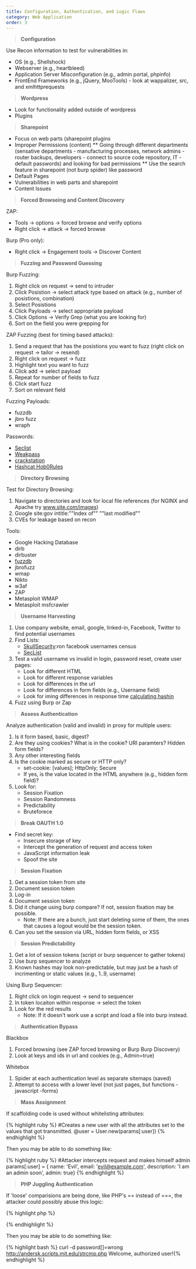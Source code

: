 ```yaml
---
title: Configuration, Authentication, and Logic Flaws
category: Web Application
order: 3
---
```


> **Configuration**

Use Recon information to test for vulnerabilities in:
* OS (e.g., Shellshock)
* Webserver (e.g., heartbleed)
* Application Server Misconfiguration (e.g., admin portal, phpinfo)
* FrontEnd Frameworks (e.g., jQuery, MooTools) - look at wappalizer, src, and xmlhttprequests

> **Wordpress**

* Look for functionality added outside of wordpress
* Plugins 

> **Sharepoint**

* Focus on web parts (sharepoint plugins
* Improper Permissions (content)
** Going through different departments (sensative departments - manufacturing processes, network admins - router backups, developers - connect to source code repository, IT - default passwords) and looking for bad permissions
** Use the search feature in sharepoint (not burp spider) like password
* Default Pages
* Vulnerabilities in web parts and sharepoint
* Content Issues



> **Forced Browseing and Content Discovery**

ZAP:
* Tools -> options -> forced browse and verify options
* Right click -> attack ->  forced browse

Burp (Pro only):
* Right click -> Engagement tools -> Discover Content

> **Fuzzing and Password Guessing**

Burp Fuzzing:
1. Right click on request -> send to intruder
2. Click Posistion -> select attack type based on attack (e.g., number of posistions, combination)
3. Select Posistions 
4. Click Payloads -> select appropriate payload
5. Click Options -> Verify Grep (what you are looking for)
6. Sort on the field you were grepping for

ZAP Fuzzing (best for timing based attacks):
1. Send a request that has the posistions you want to fuzz (right click on request -> tailor -> resend)
2. Right click on request -> fuzz
3. Highlight text you want to fuzz
4. Click add -> select payload
5. Repeat for number of fields to fuzz
6. Click start fuzz
7. Sort on relevant field

Fuzzing Payloads:
* fuzzdb
* jbro fuzz
* wraph

Passwords:
* [Seclist](https://github.com/danielmiessler/SecLists/tree/master/Passwords)
* [Weakpass](https://weakpass.com/)
* [crackstation](https://crackstation.net/)
* [Hashcat Hob0Rules](https://github.com/praetorian-inc/Hob0Rules)


> **Directory Browsing**

Test for Directory Browsing:
1. Navigate to directories and look for local file references (for NGINX and Apache try www.site.com/images)
2. Google site:gov intitle:""Index of"" ""last modified""
3. CVEs for leakage based on recon

Tools:
* Google Hacking Database
* dirb
* dirbuster
* [fuzzdb](https://github.com/fuzzdb-project/fuzzdb)
* jbrofuzz
* wmap
* Nikto
* w3af
* ZAP
* Metasploit WMAP
* Metasploit msfcrawler

> **Username Harvesting**

1. Use company website, email, google, linked-in, Facebook, Twitter to find potential usernames 
2. Find Lists:
	* [SkullSecurity](https://downloads.skullsecurity.org/passwords/):ron facebook usernames census
	* [SecList](https://github.com/danielmiessler/SecLists/tree/master/Usernames) 
3. Test a valid username vs invalid in login, password reset, create user pages:
	* Look for different HTML 
	* Look for different response variables
	* Look for differences in the url
	* Look for differences in form fields (e.g., Username field)
	* Look for iming differences in response time [calculating hashin](https://littlemaninmyhead.wordpress.com/2015/07/26/account-enumeration-via-timing-attacks/) 
4. Fuzz using Burp or Zap

> **Assess Authentication**

Analyze authentication (valid and invalid) in proxy for multiple users:
1. Is it form based, basic, digest?
2. Are they using cookies? What is in the cookie? URI paramters?  Hidden form fields?
3. Any other interesting fields
4. Is the cookie marked as secure or HTTP only? 
	* set-cookie: [values]; HttpOnly; Secure
	* If yes, is the value located in the HTML anywhere (e.g., hidden form field)? 
5. Look for:
	* Session Fixation
	* Session Randomness
	* Predictability
	* Bruteforece 

> **Break OAUTH 1.0**

* Find secret key:
	* Insecure storage of key
	* Intercept the generation of request and access token
	* JavaScript information leak
	* Spoof the site

> **Session Fixation**

1. Get a session token from site 
2. Document session token
3. Log-in 
3. Document session token
4. Did it change using burp compare?  If not, session fixation may be possible.
	* Note: If there are a bunch, just start deleting some of them, the ones that causes a logout would be the session token.
5. Can you set the session via URL, hidden form fields, or XSS

> **Session Predictability**

1. Get a lot of session tokens (script or burp sequencer to gather tokens)
2. Use burp sequencer to analyze
3. Known hashes may look non-predictable, but may just be a hash of incrimenting or static values (e.g., 1..9, username)

Using Burp Sequencer:
1. Right click on login request -> send to sequencer 
2. In token locaiton within response -> select the token
3. Look for the red results
	* Note: If it doesn't work use a script and load a file into burp instead.

> **Authentication Bypass**

Blackbox
1. Forced browsing (see ZAP forced browsing or Burp Burp Discovery)
2. Look at keys and ids in url and cookies (e.g., Admin=true)

Whitebox
1. Spider at each authentication level as separate sitemaps (saved)
2. Attempt to access with a lower level (not just pages, but functions - javascript -forms)

> **Mass Assignment**

If scaffolding code is used without whitelisting attributes:

{% highlight ruby %}
#Creates a new user with all the attributes set to the values that got transmitted.
@user = User.new(params[:user])
{% endhighlight %}

Then you may be able to do something like:

{% highlight ruby %}
#Attacker intercepts request and makes himself admin
params[:user] = { name: 'Evil', email: 'evil@example.com', description: 'I am an admin soon', admin: true}
{% endhighlight %}


> **PHP Juggling Authentication**

If 'loose' comparisions are being done, like PHP's == instead of ===, the attacker could possibly abuse this logic:

{% highlight php %}
<?php
if (strcmp($_POST['password'], 'sekret') == 0) {
    echo "Welcome, authorized user!\n";
} else {
    echo "Go away, imposter.\n";
}
?>
{% endhighlight %}

Then you may be able to do something like:

{% highlight bash %}
curl -d password[]=wrong http://andersk.scripts.mit.edu/strcmp.php
Welcome, authorized user!{% endhighlight %}
